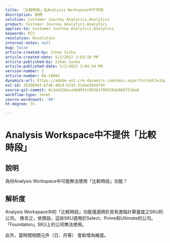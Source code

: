```yaml
---
title: 「比較時段」在Analysis Workspace中不可用
description: 說明
solution: Customer Journey Analytics,Analytics
product: Customer Journey Analytics,Analytics
applies-to: Customer Journey Analytics,Analytics
keywords: KCS
resolution: Resolution
internal-notes: null
bug: false
article-created-by: Ishan Sinha
article-created-date: 5/2/2022 3:03:10 PM
article-published-by: Ishan Sinha
article-published-date: 5/2/2022 3:04:34 PM
version-number: 2
article-number: KA-16604
dynamics-url: https://adobe-ent.crm.dynamics.com/main.aspx?forceUCI=1&pagetype=entityrecord&etn=knowledgearticle&id=f36f6bf9-28ca-ec11-a7b5-6045bd00dca1
exl-id: 3b3d6963-b7a6-48cd-b335-31ebed26d794
source-git-commit: 0c3e421beca46d9fe1952b1f98538a50697216a0
workflow-type: tm+mt
source-wordcount: '94'
ht-degree: 3%

---
```


# Analysis Workspace中不提供「比較時段」

## 說明


為何Analysis Workspace中可能無法使用「比較時段」功能？


## 解析度


Analysis Workspace中的「比較時段」功能僅適用於具有進階計算量度之SKU的公司。 換言之，依預設，這些SKU適用於Select、Prime和Ultimate的公司。 「Foundation」SKU上的公司無法使用。

此外，當時間相關元件（日、月等） 會新增為維度。
